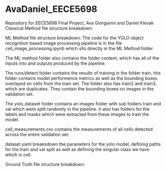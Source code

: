 # AvaDaniel_EECE5698
Repository for EECE5698 Final Project, Ava Giorgianni and Daniel Klevak
Classical Method file structure breakdown:


ML Method file structure breakdown:
The code for the YOLO object recognition based image processing pipeline is in the file cell_image_processing.ipynb which sits directly in the ML Method folder

The ML method folder also contains the folder content, which has all of the inputs into and outputs produced by the pipeline. 

The runs/detect folder contains the results of training in the folder train, this folder contains model performence metrics as well as the bounding boxes overlayed on cells from the train set. The folder also has train2 and train3, which are duplicates. They contain the bounding boxes on images in the validation set. 

The yolo_dataset folder contains an images folder with sub folders train and val which were split randomly in the pipeline. It also has folders for the labels and masks which were extracted from these images to train the model. 

cell_measurements.csv contains the measurements of all cells detected across the entire validation set. 

dataset.yaml breaksdown the parameters for the yolo model, defining paths for the train and val split as well as defining the singular class we have which is cell. 


Ground Truth file structure breakdown:
